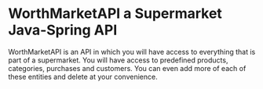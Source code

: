 # WorthMarketAPI a Supermarket Java-Spring API
WorthMarketAPI is an API in which you will have access to everything that is part of a supermarket. You will have access to predefined products, categories, purchases and customers. You can even add more of each of these entities and delete at your convenience.
